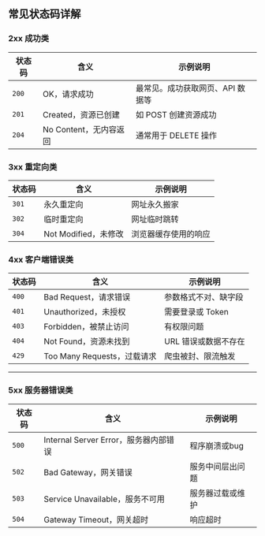 ## 常见状态码详解

### 2xx 成功类

| 状态码   | 含义               | 示例说明               |
| ----- | ---------------- | ------------------ |
| `200` | OK，请求成功          | 最常见。成功获取网页、API 数据等 |
| `201` | Created，资源已创建    | 如 POST 创建资源成功      |
| `204` | No Content，无内容返回 | 通常用于 DELETE 操作     |

### 3xx 重定向类

| 状态码   | 含义               | 示例说明       |
| ----- | ---------------- | ---------- |
| `301` | 永久重定向            | 网址永久搬家     |
| `302` | 临时重定向            | 网址临时跳转     |
| `304` | Not Modified，未修改 | 浏览器缓存使用的响应 |

### 4xx 客户端错误类

| 状态码   | 含义                     | 示例说明         |
| ----- | ---------------------- | ------------ |
| `400` | Bad Request，请求错误       | 参数格式不对、缺字段   |
| `401` | Unauthorized，未授权       | 需要登录或 Token  |
| `403` | Forbidden，被禁止访问        | 有权限问题        |
| `404` | Not Found，资源未找到        | URL 错误或数据不存在 |
| `429` | Too Many Requests，过载请求 | 爬虫被封、限流触发    |

---

### 5xx 服务器错误类

| 状态码   | 含义                            | 示例说明     |
| ----- | ----------------------------- | -------- |
| `500` | Internal Server Error，服务器内部错误 | 程序崩溃或bug |
| `502` | Bad Gateway，网关错误              | 服务中间层出问题 |
| `503` | Service Unavailable，服务不可用     | 服务器过载或维护 |
| `504` | Gateway Timeout，网关超时          | 响应超时     |

